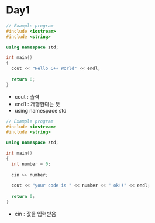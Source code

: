 # Day1

```cpp
// Example program
#include <iostream>
#include <string>

using namespace std;

int main()
{
  cout << "Hello C++ World" << endl;
  
  return 0;
}

```

* cout : 출력
* end1 : 개행한다는 뜻
* using namespace std

```cpp
// Example program
#include <iostream>
#include <string>

using namespace std;

int main()
{
  int number = 0;
  
  cin >> number;
  
  cout << "your code is " << number << " ok!!" << endl;
  
  return 0;
}
```

* cin : 값을 입력받음





